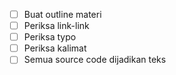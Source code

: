 
- [ ] Buat outline materi
- [ ] Periksa link-link
- [ ] Periksa typo
- [ ] Periksa kalimat
- [ ] Semua source code dijadikan teks

